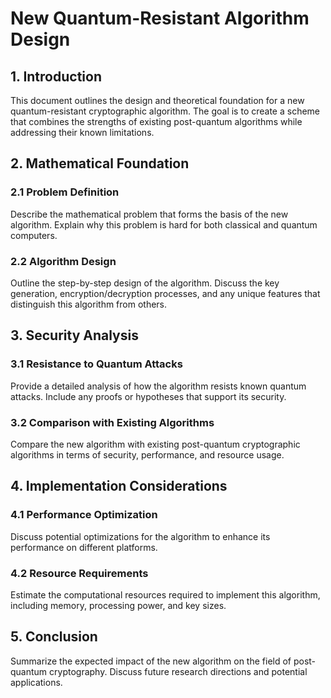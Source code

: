 # New Quantum-Resistant Algorithm Design

## 1. Introduction

This document outlines the design and theoretical foundation for a new quantum-resistant cryptographic algorithm. The goal is to create a scheme that combines the strengths of existing post-quantum algorithms while addressing their known limitations.

## 2. Mathematical Foundation

### 2.1 Problem Definition
Describe the mathematical problem that forms the basis of the new algorithm. Explain why this problem is hard for both classical and quantum computers.

### 2.2 Algorithm Design
Outline the step-by-step design of the algorithm. Discuss the key generation, encryption/decryption processes, and any unique features that distinguish this algorithm from others.

## 3. Security Analysis

### 3.1 Resistance to Quantum Attacks
Provide a detailed analysis of how the algorithm resists known quantum attacks. Include any proofs or hypotheses that support its security.

### 3.2 Comparison with Existing Algorithms
Compare the new algorithm with existing post-quantum cryptographic algorithms in terms of security, performance, and resource usage.

## 4. Implementation Considerations

### 4.1 Performance Optimization
Discuss potential optimizations for the algorithm to enhance its performance on different platforms.

### 4.2 Resource Requirements
Estimate the computational resources required to implement this algorithm, including memory, processing power, and key sizes.

## 5. Conclusion

Summarize the expected impact of the new algorithm on the field of post-quantum cryptography. Discuss future research directions and potential applications.
